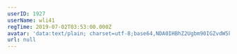 ```yaml
---
userID: 1927
userName: wli41
regTime: 2019-07-02T03:53:00.000Z
avatar: 'data:text/plain; charset=utf-8;base64,NDA0IHBhZ2Ugbm90IGZvdW5kCg=='
url: null
---
```




